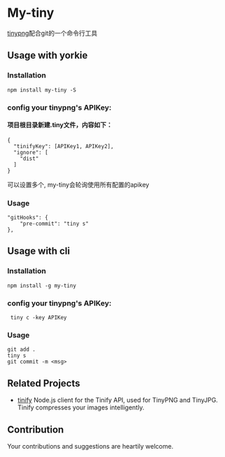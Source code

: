 # My-tiny
[tinypng](https://tinypng.com/)配合git的一个命令行工具


## Usage with yorkie

### Installation
```
npm install my-tiny -S
```
### config your tinypng's APIKey:
#### 项目根目录新建.tiny文件，内容如下：
```
{
  "tinifyKey": [APIKey1, APIKey2],
  "ignore": [
    "dist"
  ]
}
```
可以设置多个, my-tiny会轮询使用所有配置的apikey

### Usage
```
"gitHooks": {
    "pre-commit": "tiny s"
},
```

## Usage with cli
### Installation
```
npm install -g my-tiny
```
### config your tinypng's APIKey:
```
 tiny c -key APIKey
```
### Usage
```
git add .
tiny s
git commit -m <msg>
```
## Related Projects

* [tinify](https://github.com/tinify/tinify-nodejs) Node.js client for the Tinify API, used for TinyPNG and TinyJPG. Tinify compresses your images intelligently. 


## Contribution

Your contributions and suggestions are heartily welcome.

<!-- ## License
MIT -->
